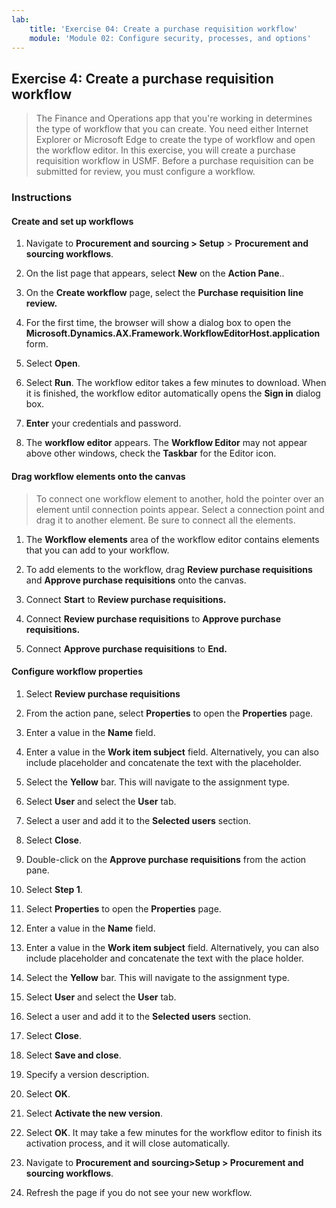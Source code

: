 ```yaml
---
lab:
    title: 'Exercise 04: Create a purchase requisition workflow'
    module: 'Module 02: Configure security, processes, and options'
---
```

## Exercise 4: Create a purchase requisition workflow

>   The Finance and Operations app that you're working in determines the type of
>   workflow that you can create. You need either Internet Explorer or Microsoft
>   Edge to create the type of workflow and open the workflow editor. In this
>   exercise, you will create a purchase requisition workflow in USMF. Before a
>   purchase requisition can be submitted for review, you must configure a
>   workflow.

### Instructions

#### Create and set up workflows

1.  Navigate to **Procurement and sourcing \> Setup** \> **Procurement and
    sourcing workflows**.

2.  On the list page that appears, select **New** on the **Action Pane**..

3.  On the **Create workflow** page, select the **Purchase requisition line
    review.**

4.  For the first time, the browser will show a dialog box to open the
    **Microsoft.Dynamics.AX.Framework.WorkflowEditorHost.application** form.

5.  Select **Open**.

6.  Select **Run**. The workflow editor takes a few minutes to download. When it
    is finished, the workflow editor automatically opens the **Sign in** dialog
    box.

7.  **Enter** your credentials and password.

8.  The **workflow editor** appears. The **Workflow Editor** may not appear above other windows, check the **Taskbar** for the Editor icon.

#### Drag workflow elements onto the canvas

>   To connect one workflow element to another, hold the pointer over an element
>   until connection points appear. Select a connection point and drag it to
>   another element. Be sure to connect all the elements.

1.  The **Workflow elements** area of the workflow editor contains elements that
    you can add to your workflow.

2.  To add elements to the workflow, drag **Review purchase requisitions** and
    **Approve purchase requisitions** onto the canvas.

3.  Connect **Start** to **Review purchase requisitions.**

4.  Connect **Review purchase requisitions** to **Approve purchase
    requisitions.**

5.  Connect **Approve purchase requisitions** to **End.**

#### Configure workflow properties

1.  Select **Review purchase requisitions**

2.  From the action pane, select **Properties** to open the **Properties** page.

3.  Enter a value in the **Name** field.

4.  Enter a value in the **Work item subject** field. Alternatively, you can
    also include placeholder and concatenate the text with the placeholder.

5.  Select the **Yellow** bar. This will navigate to the assignment type.

6.  Select **User** and select the **User** tab.

7.  Select a user and add it to the **Selected users** section.

8.  Select **Close**.

9.  Double-click on the **Approve purchase requisitions** from the action pane.

10. Select **Step 1**.

11. Select **Properties** to open the **Properties** page.

12. Enter a value in the **Name** field.

13. Enter a value in the **Work item subject** field. Alternatively, you can
    also include placeholder and concatenate the text with the place holder.

14. Select the **Yellow** bar. This will navigate to the assignment type.

15. Select **User** and select the **User** tab.

16. Select a user and add it to the **Selected users** section.

17. Select **Close**.

18. Select **Save and close**.

19. Specify a version description.

20. Select **OK**.

21. Select **Activate the new version**.

22. Select **OK**. It may take a few minutes for the workflow editor to finish
    its activation process, and it will close automatically.

23. Navigate to **Procurement and sourcing\>Setup \> Procurement and sourcing
    workflows**.

24. Refresh the page if you do not see your new workflow.
